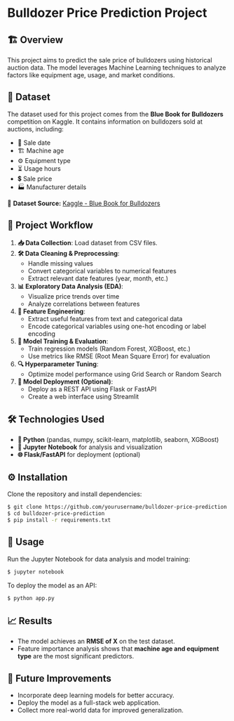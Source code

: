 # Bulldozer Price Prediction Project

## 🏗️ Overview
This project aims to predict the sale price of bulldozers using historical auction data. The model leverages Machine Learning techniques to analyze factors like equipment age, usage, and market conditions.

## 📂 Dataset
The dataset used for this project comes from the **Blue Book for Bulldozers** competition on Kaggle. It contains information on bulldozers sold at auctions, including:
- 📅 Sale date
- 🏗️ Machine age
- ⚙️ Equipment type
- ⏳ Usage hours
- 💲 Sale price
- 🏭 Manufacturer details

📌 **Dataset Source:** [Kaggle - Blue Book for Bulldozers](https://www.kaggle.com/c/bluebook-for-bulldozers)

## 🔄 Project Workflow
1. **📥 Data Collection**: Load dataset from CSV files.
2. **🛠️ Data Cleaning & Preprocessing**:
   - Handle missing values
   - Convert categorical variables to numerical features
   - Extract relevant date features (year, month, etc.)
3. **📊 Exploratory Data Analysis (EDA)**:
   - Visualize price trends over time
   - Analyze correlations between features
4. **🧠 Feature Engineering**:
   - Extract useful features from text and categorical data
   - Encode categorical variables using one-hot encoding or label encoding
5. **🤖 Model Training & Evaluation**:
   - Train regression models (Random Forest, XGBoost, etc.)
   - Use metrics like RMSE (Root Mean Square Error) for evaluation
6. **🔍 Hyperparameter Tuning**:
   - Optimize model performance using Grid Search or Random Search
7. **🚀 Model Deployment (Optional)**:
   - Deploy as a REST API using Flask or FastAPI
   - Create a web interface using Streamlit

## 🛠️ Technologies Used
- **🐍 Python** (pandas, numpy, scikit-learn, matplotlib, seaborn, XGBoost)
- **📓 Jupyter Notebook** for analysis and visualization
- **🌐 Flask/FastAPI** for deployment (optional)

## ⚙️ Installation
Clone the repository and install dependencies:
```bash
$ git clone https://github.com/yourusername/bulldozer-price-prediction.git
$ cd bulldozer-price-prediction
$ pip install -r requirements.txt
```

## 🚀 Usage
Run the Jupyter Notebook for data analysis and model training:
```bash
$ jupyter notebook
```
To deploy the model as an API:
```bash
$ python app.py
```

## 📈 Results
- The model achieves an **RMSE of X** on the test dataset.
- Feature importance analysis shows that **machine age and equipment type** are the most significant predictors.

## 🔮 Future Improvements
- Incorporate deep learning models for better accuracy.
- Deploy the model as a full-stack web application.
- Collect more real-world data for improved generalization.



